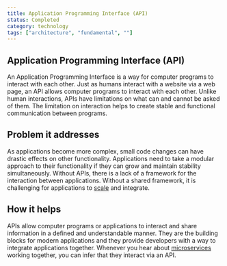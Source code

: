```yaml
---
title: Application Programming Interface (API)
status: Completed
category: technology
tags: ["architecture", "fundamental", ""]
---
```


## Application Programming Interface (API)

An Application Programming Interface is a way for computer programs to interact with each other. 
Just as humans interact with a website via a web page, an API allows computer programs to interact with each other. 
Unlike human interactions, APIs have limitations on what can and cannot be asked of them. 
The limitation on interaction helps to create stable and functional communication between programs.

## Problem it addresses

As applications become more complex, small code changes can have drastic effects on other functionality. 
Applications need to take a modular approach to their functionality if they can grow and maintain stability simultaneously. 
Without APIs, there is a lack of a framework for the interaction between applications. 
Without a shared framework, it is challenging for applications to [scale](/scalability/) and integrate.

## How it helps

APIs allow computer programs or applications to interact and share information in a defined and understandable manner. 
They are the building blocks for modern applications and they provide developers with a way to integrate applications together. 
Whenever you hear about [microservices](/microservices/) working together, you can infer that they interact via an API. 
